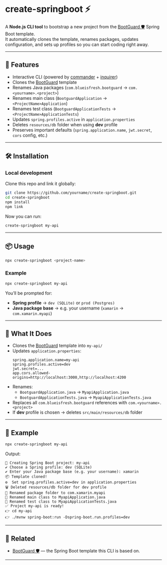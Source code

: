 # create-springboot ⚡️

A **Node.js CLI tool** to bootstrap a new project from the [BootGuard 🛡️](https://github.com/blueisfresh/bootguard) Spring Boot template.  
It automatically clones the template, renames packages, updates configuration, and sets up profiles so you can start coding right away.

---

## 🚀 Features
- Interactive CLI (powered by [commander](https://www.npmjs.com/package/commander) + [inquirer](https://www.npmjs.com/package/inquirer))
- Clones the [BootGuard](https://github.com/blueisfresh/bootguard) template
- Renames Java packages (`com.blueisfresh.bootguard` → `com.<yourname>.<project>`)
- Renames main class (`BootguardApplication` → `<ProjectName>Application`)
- Renames test class (`BootguardApplicationTests` → `<ProjectName>ApplicationTests`)
- Updates `spring.profiles.active` in `application.properties`
- Deletes `resources/db` folder when using **dev** profile
- Preserves important defaults (`spring.application.name`, `jwt.secret`, `cors` config, etc.)

---

## 🛠️ Installation

### Local development
Clone this repo and link it globally:

```bash
git clone https://github.com/yourname/create-springboot.git
cd create-springboot
npm install
npm link
```

Now you can run:

```bash
create-springboot my-api
```

---

## 📦 Usage

```bash
npx create-springboot <project-name>
```

### Example

```bash
npx create-springboot my-api
```

You’ll be prompted for:
- **Spring profile** → `dev (SQLite)` or `prod (Postgres)`
- **Java package base** → e.g. your username (`xamarin` → `com.xamarin.myapi`)

---

## 📂 What It Does

- Clones the [BootGuard](https://github.com/blueisfresh/bootguard) template into `my-api/`
- Updates `application.properties`:
  ```properties
  spring.application.name=my-api
  spring.profiles.active=dev
  jwt.secret=...
  app.cors.allowed-origins=http://localhost:3000,http://localhost:4200
  ```
- Renames:
  - `BootguardApplication.java` → `MyapiApplication.java`
  - `BootguardApplicationTests.java` → `MyapiApplicationTests.java`
- Replaces all `com.blueisfresh.bootguard` references with `com.<yourname>.<project>`
- If **dev** profile is chosen → deletes `src/main/resources/db` folder

---

## 🔑 Example

```bash
npx create-springboot my-api
```

Output:

```
🚀 Creating Spring Boot project: my-api
✔ Choose a Spring profile: dev (SQLite)
✔ Enter your Java package base (e.g. your username): xamarin
📦 Template cloned!
⚙️  Set spring.profiles.active=dev in application.properties
🗑️ Deleted resources/db folder for dev profile
📂 Renamed package folder to com.xamarin.myapi
📝 Renamed main class to MyapiApplication.java
📝 Renamed test class to MyapiApplicationTests.java
✅ Project my-api is ready!
👉 cd my-api
👉 ./mvnw spring-boot:run -Dspring-boot.run.profiles=dev
```

---

## 📖 Related

- [BootGuard 🛡️](https://github.com/blueisfresh/bootguard) — the Spring Boot template this CLI is based on.

---
